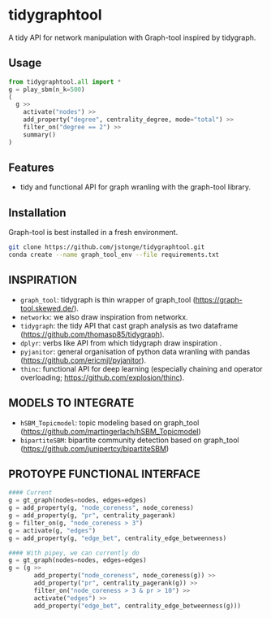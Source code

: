 
# tidygraphtool

A tidy API for network manipulation with Graph-tool inspired by tidygraph.

## Usage

```python
from tidygraphtool.all import *
g = play_sbm(n_k=500)
(
  g >>
    activate("nodes") >>
    add_property("degree", centrality_degree, mode="total") >>
    filter_on("degree == 2") >>
    summary()
)

```


## Features

  - tidy and functional API for graph wranling with the graph-tool library.

## Installation

Graph-tool is best installed in a fresh environment. 

```bash
git clone https://github.com/jstonge/tidygraphtool.git
conda create --name graph_tool_env --file requirements.txt
```

## INSPIRATION
 - `graph_tool`: tidygraph is thin wrapper of graph_tool (https://graph-tool.skewed.de/).
 - `networkx`: we also draw inspiration from networkx.
 - `tidygraph`: the tidy API that cast graph analysis as two dataframe (https://github.com/thomasp85/tidygraph).
 - `dplyr`: verbs like API from which tidygraph draw inspiration .
 - `pyjanitor`: general organisation of python data wranling with pandas (https://github.com/ericmjl/pyjanitor).
 - `thinc`: functional API for deep learning (especially chaining and operator overloading; https://github.com/explosion/thinc).

## MODELS TO INTEGRATE
 - `hSBM_Topicmodel`: topic modeling based on graph_tool (https://github.com/martingerlach/hSBM_Topicmodel)
 - `bipartiteSBM`: bipartite community detection based on graph_tool (https://github.com/junipertcy/bipartiteSBM)



## PROTOYPE FUNCTIONAL INTERFACE

```Python
#### Current
g = gt_graph(nodes=nodes, edges=edges)
g = add_property(g, "node_coreness", node_coreness)
g = add_property(g, "pr", centrality_pagerank)
g = filter_on(g, "node_coreness > 3")
g = activate(g, "edges")
g = add_property(g, "edge_bet", centrality_edge_betweenness)
```
```Python
#### With pipey, we can currently do
g = gt_graph(nodes=nodes, edges=edges)
g = (g >>
       add_property("node_coreness", node_coreness(g)) >>
       add_property("pr", centrality_pagerank(g)) >>
       filter_on("node_coreness > 3 & pr > 10") >>
       activate("edges") >>
       add_property("edge_bet", centrality_edge_betweenness(g)))
```
